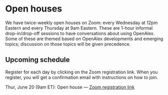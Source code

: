 # Open houses

We have twice-weekly open houses on Zoom: every Wednesday at 12pm Eastern and every Thursday at 9am Eastern. These are 1-hour informal drop-in/drop-off sessions to have conversations about using OpenAlex. Some of these are themed based on OpenAlex developments and emerging topics; discussion on those topics will be given precedence.

## Upcoming schedule

Register for each day by clicking on the Zoom registration link. When you register, you will get a confirmation email with instructions on how to join.

Thur, June 20 (9am ET): Open house — [Zoom registration link](https://zoom.us/meeting/register/tJMuce-hqDkpE9XCHtF4lz75l_a4_L4XS7Yp)